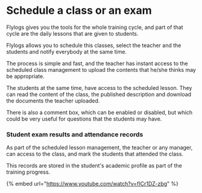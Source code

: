 # Schedule a class or an exam

Flylogs gives you the tools for the whole training cycle, and part of that cycle are the daily lessons that are given to students.

Flylogs allows you to schedule this classes, select the teacher and the students and notify everybody at the same time.

The process is simple and fast, and the teacher has instant access to the scheduled class management to upload the contents that he/she thinks may be appropriate.

The students at the same time, have access to the scheduled lesson. They can read the content of the class, the published description and download the documents the teacher uploaded.

There is also a comment box, which can be enabled or disabled, but which could be very useful for questions that the students may have.

### Student exam results and attendance records

As part of the scheduled lesson management, the teacher or any manager, can access to the class, and mark the students that attended the class.

This records are stored in the student's academic profile as part of the training progress.

{% embed url="https://www.youtube.com/watch?v=fICr1DZ-zbg" %}
